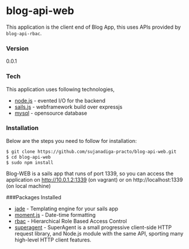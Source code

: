 # blog-api-web

This application is the client end of Blog App, this uses APIs provided by `blog-api-rbac`.

### Version
0.0.1

### Tech
This application uses following technologies,
* [node.js](https://nodejs.org/en/) - evented I/O for the backend
* [sails.js](http://sailsjs.org/) - webframework build over expressjs
* [mysql](https://www.mysql.com) - opensource database

### Installation
Below are the steps you need to follow for installation:

```sh
$ git clone https://github.com/sujanadiga-practo/blog-api-web.git
$ cd blog-api-web
$ sudo npm install
```

Blog-WEB is a sails app that runs of port 1339, so you can access the application on http://10.0.1.2:1339 (on vagrant) or on http://localhost:1339 (on local machine)

###Packages Installed
* [jade](http://jade-lang.com/) - Templating engine for your sails app
* [moment.js](http://momentjs.com/) - Date-time formatting
* [rbac](https://www.npmjs.com/package/rbac) - Hierarchical Role Based Access Control
* [superagent](https://www.npmjs.com/package/superagent) - SuperAgent is a small progressive client-side HTTP request library, and Node.js module with the same API, sporting many high-level HTTP client features. 